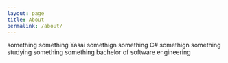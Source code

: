 ```yaml
---
layout: page
title: About
permalink: /about/
---
```


something something Yasai somethign something C# somethign something studying something something bachelor of software engineering

